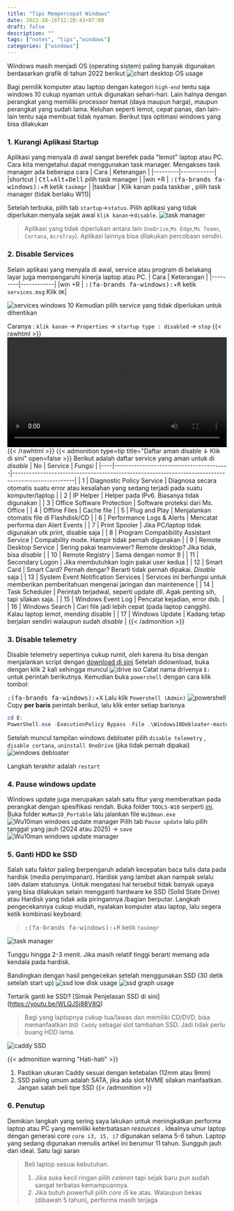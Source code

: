 ```yaml
---
title: "Tips Mempercepat Windows"
date: 2022-10-16T12:28:43+07:00
draft: false
description: "" 
tags: ["notes", "tips","windows"]
categories: ["windows"]
---
```

Windows masih menjadi OS (operating sistem) paling banyak digunakan berdasarkan grafik di tahun 2022 berikut
![chart desktop OS usage](chart-s.png "Windows Share terbesar")

Bagi pemilik komputer atau laptop dengan kategori `high-end` tentu saja windows 10 cukup nyaman untuk digunakan sehari-hari. Lain halnya dengan perangkat yang memiliki processor hemat (daya maupun harga), maupun perangkat yang sudah lama. Keluhan seperti lemot, cepat panas, dan lain-lain tentu saja membuat tidak nyaman. Berikut tips optimasi windows yang bisa dilakukan 

### 1. Kurangi Aplikasi Startup
Aplikasi yang menyala di awal sangat berefek pada "lemot" laptop atau PC. Cara kita mengetahui dapat menggunakan task manager. Mengakses task manager ada beberapa cara 
| Cara    | Keterangan |
|---------|------------|
|shortcut | <kbd>Ctl</kbd>+<kbd>Alt</kbd>+<kbd>Dell</kbd> pilih task manager |
|win +R   | <kbd>:(fa-brands fa-windows):</kbd>+<kbd>R</kbd> ketik `taskmgr` |
|taskbar  | Klik kanan pada taskbar , pilih task manager (tidak berlaku W11)|

Setelah terbuka,  pilih tab `startup`→`status`. Pilih aplikasi yang tidak diperlukan menyala sejak awal `klik kanan`→`disable`. 
![task manager](taskmgr.png "Disable aplikasi tidak diperlukan")
>Aplikasi yang tidak diperlukan antara lain `OneDrive`,`Ms Edge`,`Ms Teams`, `Cortana`, `AcroTray`). Aplikasi lainnya bisa dilakukan percobaan sendiri.

### 2. Disable Services
Selain aplikasi yang menyala di awal, service atau program di belakang layar juga mempengaruhi kinerja laptop atau PC. 
| Cara    | Keterangan |
|---------|------------|
|win +R   | <kbd>:(fa-brands fa-windows):</kbd>+<kbd>R</kbd> ketik `services.msg`  Klik `OK`|

![services windows 10](services.png "Run menuju services.msc")
Kemudian pilih service yang tidak diperlukan untuk dihentikan 

Caranya :  `klik kanan` -> `Properties` -> `startup type : disabled` -> `stop`
{{< rawhtml >}} 
<video width=100% controls >
    <source src="video.mp4" type="video/mp4">
    Your browser does not support the video tag.  
</video>
{{< /rawhtml >}}
{{< admonition type=tip title="Daftar aman disable ↓ Klik di sini" open=false >}}
Berikut adalah daftar service yang aman untuk di _disable_ 
| No | Service                                 | Fungsi                                                                                             |
|----|-----------------------------------------|----------------------------------------------------------------------------------------------------|
| 1  | Diagnostic Policy Service               | Diagnosa secara otomatis suatu error atau kesalahan yang sedang terjadi pada suatu komputer/laptop |
| 2  | IP Helper                               | Helper pada IPv6. Biasanya tidak digunakan                                                         |
| 3  | Office Software Protection              | Software proteksi dari Ms. Office                                                                  |
| 4  | Offline Files                           | Cache file                                                                                         |
| 5  | Plug and Play                           | Menjalankan otomatis file di Flashdisk/CD                                                          |
| 6  | Performance Logs & Alerts               | Mencatat performa dan Alert Events                                                                 |
| 7  | Print Spooler                           | Jika PC/laptop tidak digunakan utk print, disable saja                                             |
| 8  | Program Compatibility Assistant Service | Compability mode. Hampir tidak pernah digunakan                                                    |
| 9  | Remote Desktop Service                  | Sering pakai teamviewer? Remote desktop? Jika tidak, bisa _disable_                                |
| 10 | Remote Registry                         | Sama dengan nomor 9                                                                                |
| 11 | Secondary Logon                         | Jika membutuhkan login pakai user kedua                                                            |
| 12 | Smart Card                              | Smart Card? Pernah dengar? Berarti tidak pernah dipakai. _Disable_ saja                            |
| 13 | System Event Notification Services      | Services ini berfungsi untuk memberikan pemberitahuan mengenai jaringan dan maintenence            |
| 14 | Task Scheduler                          | Perintah terjadwal, seperti update dll. Agak penting sih, tapi silakan saja.                       |
| 15 | Windows Event Log                       | Pencatat kejadian, error dsb.                                                                      |
| 16 | Windows Search                          | Cari file jadi lebih cepat (pada laptop canggih). Kalau laptop lemot, mending disable              |
| 17 | Windows Update                          | Kadang tetap berjalan sendiri walaupun sudah _disable_                                             |
{{< /admonition >}}

### 3. Disable telemetry
Disable telemetry sepertinya cukup rumit, oleh karena itu bisa dengan menjalankan script dengan [download di sini](https://sman81.sch.id/wp-content/uploads/TOOLS-W10.iso)
Setelah didownload, buka dengan klik 2 kali sehingga muncul
![drive iso](drive.png "Tampil di drive E:")
Catat nama drivenya `E:` untuk perintah berikutnya. Kemudian buka `powershell` dengan cara klik tombol:

<kbd>:(fa-brands fa-windows):</kbd>+<kbd>X</kbd> Lalu klik `Powershell (Admin)`
![powershell](admin.png "(kiri) Pilihan Win+X   |  (kanan) tampilan Powershell")
Copy **per baris** perintah berikut, lalu klik enter setiap barisnya
```ps1
cd E:   
PowerShell.exe -ExecutionPolicy Bypass -File .\Windows10Debloater-master\Windows10DebloaterGUI.ps1 
```
Setelah muncul tampilan windows debloater pilih `disable telemetry` , `disable cortana`, `uninstall OneDrive` (jika tidak pernah dipakai)
![windows debloater](debloat.png "Tampilan Windows Debloat")

Langkah terakhir adalah `restart`

### 4. Pause windows update
Windows update juga merupakan salah satu fitur yang memberatkan pada perangkat dengan spesifikasi rendah. Buka folder `TOOLS-W10` serperti [ini](#3-disable-telemetry). Buka folder `WuMan10_Portable` lalu jalankan file `Wu10man.exe`
![Wu10man windows update manager](wuman.png "Klik Wu10Man.exe")
Pilih tab `Pause update` lalu pilih tanggal yang jauh (2024 atau 2025) → `save`
![Wu10man windows update manager](wuman10.png "Pause Update sampai jauh")
 
### 5. Ganti HDD ke SSD
Salah satu faktor paling berpengaruh adalah kecepatan baca tulis data pada hardisk (media penyimpanan). Hardisk yang lambat akan nampak selalu `100%` dalam statusnya.  Untuk mengatasi hal tersebut tidak banyak upaya yang bisa dilakukan selain mengganti hardware ke SSD (Solid State Drive) atau Hardisk yang tidak ada piringannya /bagian berputar. Langkah pengecekannya cukup mudah, nyalakan komputer atau laptop, lalu segera ketik kombinasi keyboard:

><kbd>:(fa-brands fa-windows):</kbd>+<kbd>R</kbd> ketik `taskmgr`

![task manager](taskmgr2.png "Bukti Harddisk bekerja keras 100%")

Tunggu hingga 2-3 menit. Jika masih relatif tinggi berarti memang ada kendala pada hardisk. 

Bandingkan dengan hasil pengecekan setelah menggunakan SSD (30 detik setelah start up)
![ssd low disk usage](ssd.png "SSD menggunakan resources rendah")
![ssd graph usage](ssd2.png "grafik penggunaan SSD")
 
Tertarik ganti ke SSD? [Simak Penjelasan SSD di sini] (https://youtu.be/WLQJSj88V8Q)

>Bagi yang laptopnya cukup tua/lawas dan memiliki CD/DVD, bisa memanfaatkan `DVD Caddy` sebagai slot tambahan SSD. Jadi tidak perlu buang HDD lama.

![caddy SSD](caddy2.png "Contoh Caddy(kiri) dan SSD (kanan)")

{{< admonition warning "Hati-hati" >}}
1. Pastikan ukuran Caddy sesuai dengan ketebalan (12mm atau 9mm)
2. SSD paling umum adalah SATA, jika ada slot NVME silakan manfaatkan. Jangan salah beli tipe SSD
{{< /admonition >}}

### 6. Penutup
Demikian langkah yang sering saya lakukan untuk meningkatkan performa laptop atau PC yang memiliki keterbatasan _resources_ . Idealnya umur laptop dengan generasi core `core i3, i5, i7` digunakan selama 5-6 tahun. Laptop yang sedang digunakan menulis artikel ini berumur 11 tahun. Sungguh jauh dari ideal. Satu lagi saran 
> Beli laptop sesuai kebutuhan. 
>1. Jika suka kecil ringan pilih _celeron_ tapi sejak baru pun sudah sangat terbatas kemampuannya. 
>2. Jika butuh powerfull pilih _core i5_ ke atas. Walaupun bekas (dibawah 5 tahun), performa masih terjaga
